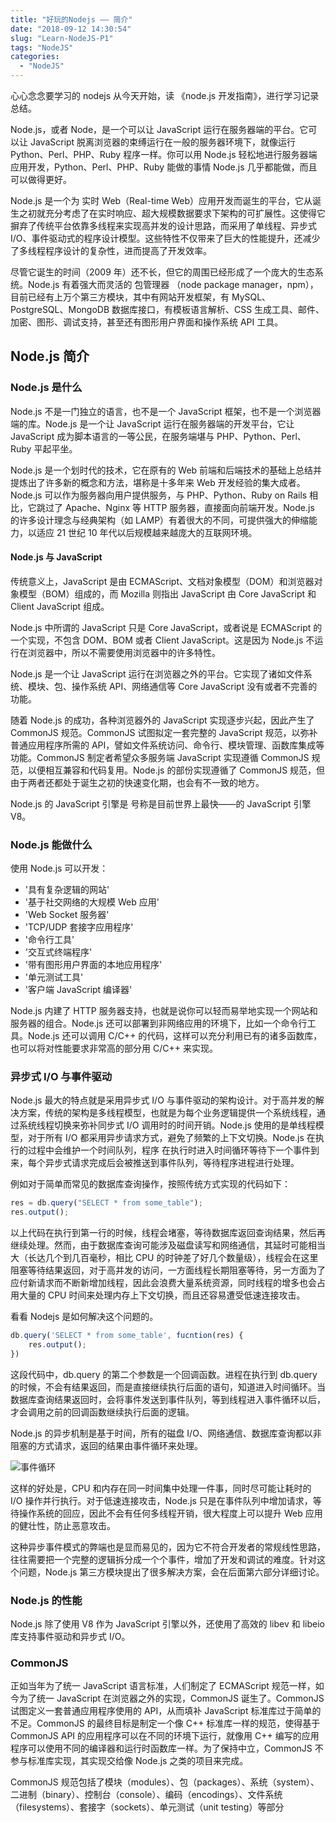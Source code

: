 ```yaml
---
title: "好玩的Nodejs —— 简介"
date: "2018-09-12 14:30:54"
slug: "Learn-NodeJS-P1"
tags: "NodeJS"
categories:
  - "NodeJS"
---
```


心心念念要学习的 nodejs 从今天开始，读 《node.js 开发指南》，进行学习记录总结。

Node.js，或者 Node，是一个可以让 JavaScript 运行在服务器端的平台。它可以让 JavaScript 脱离浏览器的束缚运行在一般的服务器环境下，就像运行 Python、Perl、PHP、Ruby 程序一样。你可以用 Node.js 轻松地进行服务器端应用开发，Python、Perl、PHP、Ruby 能做的事情 Node.js 几乎都能做，而且可以做得更好。

Node.js 是一个为 实时 Web（Real-time Web）应用开发而诞生的平台，它从诞生之初就充分考虑了在实时响应、超大规模数据要求下架构的可扩展性。这使得它摒弃了传统平台依靠多线程来实现高并发的设计思路，而采用了单线程、异步式 I/O、事件驱动式的程序设计模型。这些特性不仅带来了巨大的性能提升，还减少了多线程程序设计的复杂性，进而提高了开发效率。

尽管它诞生的时间（2009 年）还不长，但它的周围已经形成了一个庞大的生态系统。Node.js 有着强大而灵活的 包管理器 （node package manager，npm），目前已经有上万个第三方模块，其中有网站开发框架，有 MySQL、PostgreSQL、MongoDB 数据库接口，有模板语言解析、CSS 生成工具、邮件、加密、图形、调试支持，甚至还有图形用户界面和操作系统 API 工具。

## Node.js 简介

### Node.js 是什么

Node.js 不是一门独立的语言，也不是一个 JavaScript 框架，也不是一个浏览器端的库。Node.js 是一个让 JavaScript 运行在服务器端的开发平台，它让 JavaScript 成为脚本语言的一等公民，在服务端堪与 PHP、Python、Perl、Ruby 平起平坐。

Node.js 是一个划时代的技术，它在原有的 Web 前端和后端技术的基础上总结并提炼出了许多新的概念和方法，堪称是十多年来 Web 开发经验的集大成者。Node.js 可以作为服务器向用户提供服务，与 PHP、Python、Ruby on Rails 相比，它跳过了 Apache、Nginx 等 HTTP 服务器，直接面向前端开发。Node.js 的许多设计理念与经典架构（如 LAMP）有着很大的不同，可提供强大的伸缩能力，以适应 21 世纪 10 年代以后规模越来越庞大的互联网环境。

#### Node.js 与 JavaScript

传统意义上，JavaScript 是由 ECMAScript、文档对象模型（DOM）和浏览器对象模型（BOM）组成的，而 Mozilla 则指出 JavaScript 由 Core JavaScript 和 Client JavaScript 组成。

Node.js 中所谓的 JavaScript 只是 Core JavaScript，或者说是 ECMAScript 的一个实现，不包含 DOM、BOM 或者 Client JavaScript。这是因为 Node.js 不运行在浏览器中，所以不需要使用浏览器中的许多特性。

Node.js 是一个让 JavaScript 运行在浏览器之外的平台。它实现了诸如文件系统、模块、包、操作系统 API、网络通信等 Core JavaScript 没有或者不完善的功能。

随着 Node.js 的成功，各种浏览器外的 JavaScript 实现逐步兴起，因此产生了 CommonJS 规范。CommonJS 试图拟定一套完整的 JavaScript 规范，以弥补普通应用程序所需的 API，譬如文件系统访问、命令行、模块管理、函数库集成等功能。CommonJS 制定者希望众多服务端 JavaScript 实现遵循 CommonJS 规范，以便相互兼容和代码复用。Node.js 的部份实现遵循了 CommonJS 规范，但由于两者还都处于诞生之初的快速变化期，也会有不一致的地方。

Node.js 的 JavaScript 引擎是 号称是目前世界上最快——的 JavaScript 引擎 V8。

### Node.js 能做什么

使用 Node.js 可以开发：

- '具有复杂逻辑的网站'
- '基于社交网络的大规模 Web 应用'
- 'Web Socket 服务器'
- 'TCP/UDP 套接字应用程序'
- '命令行工具'
- '交互式终端程序'
- '带有图形用户界面的本地应用程序'
- '单元测试工具'
- '客户端 JavaScript 编译器'

Node.js 内建了 HTTP 服务器支持，也就是说你可以轻而易举地实现一个网站和服务器的组合。Node.js 还可以部署到非网络应用的环境下，比如一个命令行工具。Node.js 还可以调用 C/C++ 的代码，这样可以充分利用已有的诸多函数库，也可以将对性能要求非常高的部分用 C/C++ 来实现。

### 异步式 I/O 与事件驱动

Node.js 最大的特点就是采用异步式 I/O 与事件驱动的架构设计。对于高并发的解决方案，传统的架构是多线程模型，也就是为每个业务逻辑提供一个系统线程，通过系统线程切换来弥补同步式 I/O 调用时的时间开销。Node.js 使用的是单线程模型，对于所有 I/O 都采用异步请求方式，避免了频繁的上下文切换。Node.js 在执行的过程中会维护一个时间队列，程序 在执行时进入时间循环等待下一个事件到来，每个异步式请求完成后会被推送到事件队列，等待程序进程进行处理。

例如对于简单而常见的数据库查询操作，按照传统方式实现的代码如下：

```javascript
res = db.query("SELECT * from some_table");
res.output();
```

以上代码在执行到第一行的时候，线程会堵塞，等待数据库返回查询结果，然后再继续处理。然而，由于数据库查询可能涉及磁盘读写和网络通信，其延时可能相当大（长达几个到几百毫秒，相比 CPU 的时钟差了好几个数量级），线程会在这里阻塞等待结果返回，对于高并发的访问，一方面线程长期阻塞等待，另一方面为了应付新请求而不断新增加线程，因此会浪费大量系统资源，同时线程的增多也会占用大量的 CPU 时间来处理内存上下文切换，而且还容易遭受低速连接攻击。

看看 Nodejs 是如何解决这个问题的。

```javascript
db.query('SELECT * from some_table', fucntion(res) {
    res.output();
})
```

这段代码中，db.query 的第二个参数是一个回调函数。进程在执行到 db.query 的时候，不会有结果返回，而是直接继续执行后面的语句，知道进入时间循环。当数据库查询结果返回时，会将事件发送到事件队列，等到线程进入事件循环以后，才会调用之前的回调函数继续执行后面的逻辑。

Node.js 的异步机制是基于时间，所有的磁盘 I/O、网络通信、数据库查询都以非阻塞的方式请求，返回的结果由事件循环来处理。

![事件循环](/images/posts/2018-09-13-NodeJs-Part1-事件循环.png)

这样的好处是，CPU 和内存在同一时间集中处理一件事，同时尽可能让耗时的 I/O 操作并行执行。对于低速连接攻击，Node.js 只是在事件队列中增加请求，等待操作系统的回应，因此不会有任何多线程开销，很大程度上可以提升 Web 应用的健壮性，防止恶意攻击。

这种异步事件模式的弊端也是显而易见的，因为它不符合开发者的常规线性思路，往往需要把一个完整的逻辑拆分成一个个事件，增加了开发和调试的难度。针对这个问题，Node.js 第三方模块提出了很多解决方案，会在后面第六部分详细讨论。

### Node.js 的性能

Node.js 除了使用 V8 作为 JavaScript 引擎以外，还使用了高效的 libev 和 libeio 库支持事件驱动和异步式 I/O。

### CommonJS

正如当年为了统一 JavaScript 语言标准，人们制定了 ECMAScript 规范一样，如今为了统一 JavaScript 在浏览器之外的实现，CommonJS 诞生了。CommonJS 试图定义一套普通应用程序使用的 API，从而填补 JavaScript 标准库过于简单的不足。CommonJS 的最终目标是制定一个像 C++ 标准库一样的规范，使得基于 CommonJS API 的应用程序可以在不同的环境下运行，就像用 C++ 编写的应用程序可以使用不同的编译器和运行时函数库一样。为了保持中立，CommonJS 不参与标准库实现，其实现交给像 Node.js 之类的项目来完成。

CommonJS 规范包括了模块（modules）、包（packages）、系统（system）、二进制（binary）、控制台（console）、编码（encodings）、文件系统（filesystems）、套接字（sockets）、单元测试（unit testing）等部分
